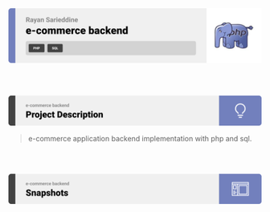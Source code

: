 <img src="./readme/title1.svg"/>

<br><br>

<!-- project philosophy -->
<img src="./readme/title2.svg"/>

> e-commerce application backend implementation with php and sql.

<br><br>

<!-- Prototyping -->
<img src="./readme/title3.svg"/>
